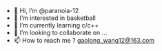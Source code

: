 - 👋 Hi, I’m @paranoia-12
- 👀 I’m interested in basketball
- 🌱 I’m currently learning c/c++
- 💞️ I’m looking to collaborate on ...
- 📫 How to reach me ? gaolong_wang12@163.com

<!---
paranoia-12/paranoia-12 is a ✨ special ✨ repository because its `README.md` (this file) appears on your GitHub profile.
You can click the Preview link to take a look at your changes.
--->
